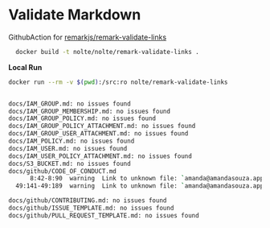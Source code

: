 # Validate Markdown

GithubAction for [remarkjs/remark-validate-links](https://github.com/remarkjs/remark-validate-links)

```bash
  docker build -t nolte/nolte/remark-validate-links .
```

**Local Run**
```bash
docker run --rm -v $(pwd):/src:ro nolte/remark-validate-links


docs/IAM_GROUP.md: no issues found
docs/IAM_GROUP_MEMBERSHIP.md: no issues found
docs/IAM_GROUP_POLICY.md: no issues found
docs/IAM_GROUP_POLICY_ATTACHMENT.md: no issues found
docs/IAM_GROUP_USER_ATTACHMENT.md: no issues found
docs/IAM_POLICY.md: no issues found
docs/IAM_USER.md: no issues found
docs/IAM_USER_POLICY_ATTACHMENT.md: no issues found
docs/S3_BUCKET.md: no issues found
docs/github/CODE_OF_CONDUCT.md
      8:42-8:90  warning  Link to unknown file: `amanda@amandasouza.app`  missing-file  remark-validate-links
  49:141-49:189  warning  Link to unknown file: `amanda@amandasouza.app`  missing-file  remark-validate-links

docs/github/CONTRIBUTING.md: no issues found
docs/github/ISSUE_TEMPLATE.md: no issues found
docs/github/PULL_REQUEST_TEMPLATE.md: no issues found

```

